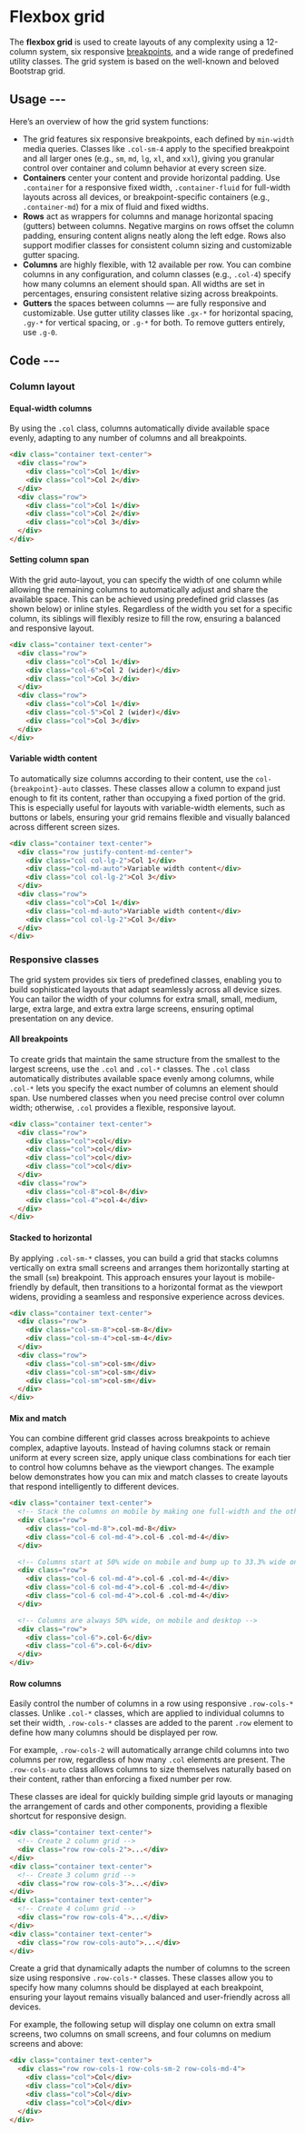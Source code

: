# Flexbox grid

The **flexbox grid** is used to create layouts of any complexity using a 12-column system, six responsive [breakpoints](./breakpoints.md), and a wide range of predefined utility classes. The grid system is based on the well-known and beloved Bootstrap grid.

## Usage ---

Here’s an overview of how the grid system functions:

- The grid features six responsive breakpoints, each defined by `min-width` media queries. Classes like `.col-sm-4` apply to the specified breakpoint and all larger ones (e.g., `sm`, `md`, `lg`, `xl`, and `xxl`), giving you granular control over container and column behavior at every screen size.
- **Containers** center your content and provide horizontal padding. Use `.container` for a responsive fixed width, `.container-fluid` for full-width layouts across all devices, or breakpoint-specific containers (e.g., `.container-md`) for a mix of fluid and fixed widths.
- **Rows** act as wrappers for columns and manage horizontal spacing (gutters) between columns. Negative margins on rows offset the column padding, ensuring content aligns neatly along the left edge. Rows also support modifier classes for consistent column sizing and customizable gutter spacing.
- **Columns** are highly flexible, with 12 available per row. You can combine columns in any configuration, and column classes (e.g., `.col-4`) specify how many columns an element should span. All widths are set in percentages, ensuring consistent relative sizing across breakpoints.
- **Gutters** the spaces between columns — are fully responsive and customizable. Use gutter utility classes like `.gx-*` for horizontal spacing, `.gy-*` for vertical spacing, or `.g-*` for both. To remove gutters entirely, use `.g-0`.

## Code ---

### Column layout

#### Equal-width columns

By using the `.col` class, columns automatically divide available space evenly, adapting to any number of columns and all breakpoints.

```html
<div class="container text-center">
  <div class="row">
    <div class="col">Col 1</div>
    <div class="col">Col 2</div>
  </div>
  <div class="row">
    <div class="col">Col 1</div>
    <div class="col">Col 2</div>
    <div class="col">Col 3</div>
  </div>
</div>
```

#### Setting column span

With the grid auto-layout, you can specify the width of one column while allowing the remaining columns to automatically adjust and share the available space.
This can be achieved using predefined grid classes (as shown below) or inline styles.
Regardless of the width you set for a specific column, its siblings will flexibly resize to fill the row, ensuring a balanced and responsive layout.

```html
<div class="container text-center">
  <div class="row">
    <div class="col">Col 1</div>
    <div class="col-6">Col 2 (wider)</div>
    <div class="col">Col 3</div>
  </div>
  <div class="row">
    <div class="col">Col 1</div>
    <div class="col-5">Col 2 (wider)</div>
    <div class="col">Col 3</div>
  </div>
</div>
```

#### Variable width content

To automatically size columns according to their content, use the `col-{breakpoint}-auto` classes. These classes allow a column to expand just enough to fit its content, rather than occupying a fixed portion of the grid.
This is especially useful for layouts with variable-width elements, such as buttons or labels, ensuring your grid remains flexible and visually balanced across different screen sizes.

```html
<div class="container text-center">
  <div class="row justify-content-md-center">
    <div class="col col-lg-2">Col 1</div>
    <div class="col-md-auto">Variable width content</div>
    <div class="col col-lg-2">Col 3</div>
  </div>
  <div class="row">
    <div class="col">Col 1</div>
    <div class="col-md-auto">Variable width content</div>
    <div class="col col-lg-2">Col 3</div>
  </div>
</div>
```

### Responsive classes

The grid system provides six tiers of predefined classes, enabling you to build sophisticated layouts that adapt seamlessly across all device sizes.
You can tailor the width of your columns for extra small, small, medium, large, extra large, and extra extra large screens, ensuring optimal presentation on any device.

#### All breakpoints

To create grids that maintain the same structure from the smallest to the largest screens, use the `.col` and `.col-*` classes. The `.col` class automatically distributes available space evenly among columns, while `.col-*` lets you specify the exact number of columns an element should span. Use numbered classes when you need precise control over column width; otherwise, `.col` provides a flexible, responsive layout.

```html
<div class="container text-center">
  <div class="row">
    <div class="col">col</div>
    <div class="col">col</div>
    <div class="col">col</div>
    <div class="col">col</div>
  </div>
  <div class="row">
    <div class="col-8">col-8</div>
    <div class="col-4">col-4</div>
  </div>
</div>
```

#### Stacked to horizontal

By applying `.col-sm-*` classes, you can build a grid that stacks columns vertically on extra small screens and arranges them horizontally starting at the small (`sm`) breakpoint.
This approach ensures your layout is mobile-friendly by default, then transitions to a horizontal format as the viewport widens, providing a seamless and responsive experience across devices.

```html
<div class="container text-center">
  <div class="row">
    <div class="col-sm-8">col-sm-8</div>
    <div class="col-sm-4">col-sm-4</div>
  </div>
  <div class="row">
    <div class="col-sm">col-sm</div>
    <div class="col-sm">col-sm</div>
    <div class="col-sm">col-sm</div>
  </div>
</div>
```

#### Mix and match

You can combine different grid classes across breakpoints to achieve complex, adaptive layouts. Instead of having columns stack or remain uniform at every screen size, apply unique class combinations for each tier to control how columns behave as the viewport changes.
The example below demonstrates how you can mix and match classes to create layouts that respond intelligently to different devices.

```html
<div class="container text-center">
  <!-- Stack the columns on mobile by making one full-width and the other half-width -->
  <div class="row">
    <div class="col-md-8">.col-md-8</div>
    <div class="col-6 col-md-4">.col-6 .col-md-4</div>
  </div>

  <!-- Columns start at 50% wide on mobile and bump up to 33.3% wide on desktop -->
  <div class="row">
    <div class="col-6 col-md-4">.col-6 .col-md-4</div>
    <div class="col-6 col-md-4">.col-6 .col-md-4</div>
    <div class="col-6 col-md-4">.col-6 .col-md-4</div>
  </div>

  <!-- Columns are always 50% wide, on mobile and desktop -->
  <div class="row">
    <div class="col-6">.col-6</div>
    <div class="col-6">.col-6</div>
  </div>
</div>
```

#### Row columns

Easily control the number of columns in a row using responsive `.row-cols-*` classes. Unlike `.col-*` classes, which are applied to individual columns to set their width, `.row-cols-*` classes are added to the parent `.row` element to define how many columns should be displayed per row.

For example, `.row-cols-2` will automatically arrange child columns into two columns per row, regardless of how many `.col` elements are present.
The `.row-cols-auto` class allows columns to size themselves naturally based on their content, rather than enforcing a fixed number per row.

These classes are ideal for quickly building simple grid layouts or managing the arrangement of cards and other components, providing a flexible shortcut for responsive design.

```html
<div class="container text-center">
  <!-- Create 2 column grid -->
  <div class="row row-cols-2">...</div>
</div>
<div class="container text-center">
  <!-- Create 3 column grid -->
  <div class="row row-cols-3">...</div>
</div>
<div class="container text-center">
  <!-- Create 4 column grid -->
  <div class="row row-cols-4">...</div>
</div>
<div class="container text-center">
  <div class="row row-cols-auto">...</div>
</div>
```

<si-docs-component example="grid-system/grid-row-cols" height="150"></si-docs-component>

Create a grid that dynamically adapts the number of columns to the screen size using responsive `.row-cols-*` classes. These classes allow you to specify how many columns should be displayed at each breakpoint, ensuring your layout remains visually balanced and user-friendly across all devices.

For example, the following setup will display one column on extra small screens, two columns on small screens, and four columns on medium screens and above:

```html
<div class="container text-center">
  <div class="row row-cols-1 row-cols-sm-2 row-cols-md-4">
    <div class="col">Col</div>
    <div class="col">Col</div>
    <div class="col">Col</div>
    <div class="col">Col</div>
  </div>
</div>
```
